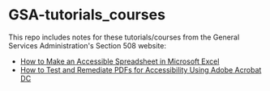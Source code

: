 # GSA-tutorials_courses

This repo includes notes for these tutorials/courses from the General Services Administration's Section 508 website:

* [How to Make an Accessible Spreadsheet in Microsoft Excel](https://www.section508.gov/create/spreadsheets/training-videos/)
* [How to Test and Remediate PDFs for Accessibility Using Adobe Acrobat DC](https://www.section508.gov/create/pdfs/training-videos/)


